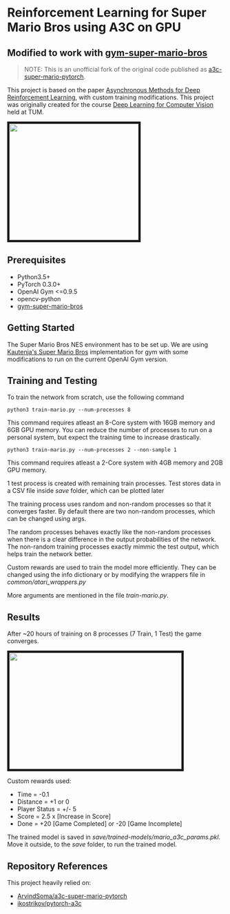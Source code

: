 # Reinforcement Learning for Super Mario Bros using A3C on GPU
## Modified to work with [gym-super-mario-bros](https://github.com/Kautenja/gym-super-mario-bros)

> NOTE:
This is an unofficial fork of the original code published as [a3c-super-mario-pytorch](https://github.com/ArvindSoma/a3c-super-mario-pytorch).

This project is based on the paper [Asynchronous Methods for Deep Reinforcement Learning](https://arxiv.org/abs/1602.01783), with custom training modifications. This project was originally created for the course [Deep Learning for Computer Vision](https://vision.in.tum.de/teaching/ws2017/dl4cv) held at TUM.

<img src="video/mario-level1.gif" width="300" height="270" border="5">

## Prerequisites
- Python3.5+
- PyTorch 0.3.0+
- OpenAI Gym <=0.9.5
- opencv-python
- [gym-super-mario-bros](https://github.com/Kautenja/gym-super-mario-bros)

## Getting Started
The Super Mario Bros NES environment has to be set up. We are using [Kautenja's Super Mario Bros](https://github.com/Kautenja/gym-super-mario-bros) implementation for gym with some modifications to run on the current OpenAI Gym version.

## Training and Testing
To train the network from scratch, use the following command
```
python3 train-mario.py --num-processes 8
```

This command requires atleast an 8-Core system with 16GB memory and 6GB GPU memory.
You can reduce the number of processes to run on a personal system, but expect the training time to increase drastically.
```
python3 train-mario.py --num-processes 2 --non-sample 1
```

This command requires atleast a 2-Core system with 4GB memory and 2GB GPU memory.

1 test process is created with remaining train processes. Test stores data in a CSV file inside *save* folder, which can be plotted later

The training process uses random and non-random processes so that it converges faster. By default there are two non-random processes, which can be changed using args.

The random processes behaves exactly like the non-random processes when there is a clear difference in the output probabilities of the network. The non-random training processes exactly mimmic the test output, which helps train the network better.

Custom rewards are used to train the model more efficiently. They can be changed using the info dictionary or by modifying the wrappers file in *common/atari_wrappers.py*

More arguments are mentioned in the file *train-mario.py*.

## Results
After ~20 hours of training on 8 processes (7 Train, 1 Test) the game converges.

<img src="graphs/mario_train.jpeg" width="400" height="270"  border="5">

Custom rewards used:
- Time = -0.1
- Distance = +1 or 0
- Player Status = +/- 5
- Score = 2.5 x [Increase in Score]
- Done = +20 [Game Completed] or -20 [Game Incomplete]

The trained model is saved in *save/trained-models/mario_a3c_params.pkl*. Move it outside, to the *save* folder, to run the trained model.

## Repository References
This project heavily relied on:
* [ArvindSoma/a3c-super-mario-pytorch](https://github.com/ArvindSoma/a3c-super-mario-pytorch)
* [ikostrikov/pytorch-a3c](https://github.com/ikostrikov/pytorch-a3c)